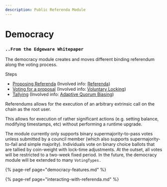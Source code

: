```yaml
---
description: Public Referenda Module
---
```


# Democracy

### `..From the Edgeware Whitepaper`

The democracy module creates and moves different binding referendum along the voting process. 

Steps

* [Proposing Referenda](https://wiki.polkadot.network/docs/en/learn-governance#proposing-referenda) \(Involved info: [Referenda](https://wiki.polkadot.network/docs/en/learn-governance#referenda)\)
* [Voting for a proposal](https://wiki.polkadot.network/docs/en/learn-governance#voting-for-a-proposal) \(Involved info: [Voluntary Locking](https://wiki.polkadot.network/docs/en/learn-governance#voluntary-locking)\)
* [Tallying](https://wiki.polkadot.network/docs/en/learn-governance#tallying) \(Involved info: [Adaptive Quorum Biasing](https://wiki.polkadot.network/docs/en/learn-governance#adaptive-quorum-biasing)\)



Referendums allows for the execution of an arbitrary extrinsic call on the chain as the root user. 

This allows for execution of rather significant actions \(e.g. setting balance, modifying timestamps, etc\) without performing a runtime upgrade. 

The module currently only supports binary supermajority-to-pass votes unless submitted by a council member \(which also supports supermajority-to-fail and simple majority\). Individuals vote on binary choice ballots that are tallied by coin-weight with lock-time adjustments. At the outset, all votes will be restricted to a two-week fixed period. In the future, the democracy module will be extended to many `VotingTypes.`

{% page-ref page="democracy-features.md" %}

{% page-ref page="interacting-with-referenda.md" %}



